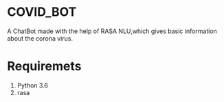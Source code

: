 # COVID_BOT
A ChatBot made with the help of RASA NLU,which gives basic information about the corona virus.
# Requiremets
1. Python 3.6
2. rasa 

